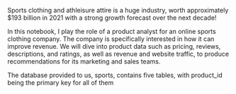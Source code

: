 Sports clothing and athleisure attire is a huge industry, worth approximately $193 billion in 2021 with a strong growth forecast over the next decade!

In this notebook, I play the role of a product analyst for an online sports clothing company. The company is specifically interested in how it can improve revenue. We will dive into product data such as pricing, reviews, descriptions, and ratings, as well as revenue and website traffic, to produce recommendations for its marketing and sales teams.

The database provided to us, sports, contains five tables, with product_id being the primary key for all of them

